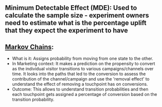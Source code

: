 ## Minimum Detectable Effect (MDE): Used to calculate the sample size - experiment owners need to estimate what is the percentage uplift that they expect the experiment to have 

## [Markov Chains](https://blog.developer.adobe.com/understand-marketing-channel-effectiveness-using-hidden-markov-model-for-conversions-in-adobe-170592032fb6): 
- What is it: Assigns probability from moving from one state to the other.
- In Marketing context: It makes a prediction on the propensity to convert as the individual visitor transitions to various campaigns/channels over time. It looks into the paths that led to the conversion to assess the contribution of the channel/campaign and use the 'removal effect' to understand the effect of removing a touchpoint has on conversions.
- Outcome: This allows to understand transition probabilities and then each touchpoint gets assigned a percentage of conversion based on the transition probability.
